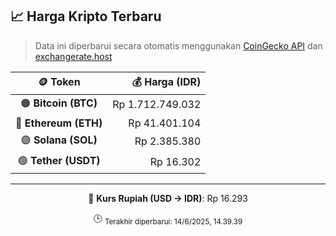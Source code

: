 

<!-- HARGA_KRIPTO -->
## 📈 Harga Kripto Terbaru

> Data ini diperbarui secara otomatis menggunakan [CoinGecko API](https://www.coingecko.com/) dan [exchangerate.host](https://exchangerate.host/)

<div align="center">

| 🪙 Token | 💰 Harga (IDR) |
|:------:|---------------:|
| 🟠 **Bitcoin (BTC)**   | Rp 1.712.749.032 |
| 🔵 **Ethereum (ETH)**  | Rp 41.401.104 |
| 🟣 **Solana (SOL)**    | Rp 2.385.380 |
| 🟢 **Tether (USDT)**   | Rp 16.302 |

---

💱 **Kurs Rupiah (USD → IDR)**: Rp 16.293

🕒 <sub>Terakhir diperbarui: 14/6/2025, 14.39.39</sub>

</div>
<!-- /HARGA_KRIPTO -->